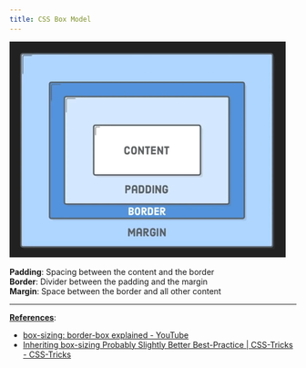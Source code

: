 ```yaml
---
title: CSS Box Model
---
```


![CSS Box Model|420](images/css_box_model.png)

**Padding**: Spacing between the content and the border  
**Border**: Divider between the padding and the margin  
**Margin**: Space between the border and all other content

---

**<u>References</u>**:

* [box-sizing: border-box explained - YouTube](https://www.youtube.com/watch?v=WlGQdgy-M6w)
* [Inheriting box-sizing Probably Slightly Better Best-Practice | CSS-Tricks - CSS-Tricks](https://css-tricks.com/inheriting-box-sizing-probably-slightly-better-best-practice/)